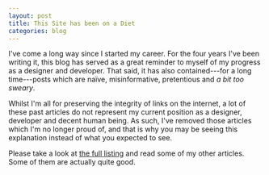 ```yaml
---
layout: post
title: This Site has been on a Diet
categories: blog
---
```


I've come a long way since I started my career. For the four years I've been writing it, this blog has served as a great reminder to myself of my progress as a designer and developer. That said, it has also contained---for a long time---posts which are naïve, misinformative, pretentious and *a bit too sweary*.

Whilst I'm all for preserving the integrity of links on the internet, a lot of these past articles do not represent my current position as a designer, developer and decent human being. As such, I've removed those articles which I'm no longer proud of, and that is why you may be seeing this explanation instead of what you expected to see.

Please take a look at [the full listing](//molovo.co) and read some of my other articles. Some of them are actually quite good.